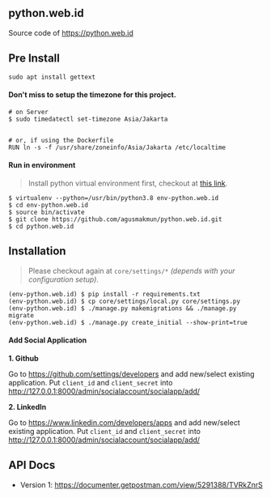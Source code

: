 python.web.id
--------------------

Source code of https://python.web.id

## Pre Install

```
sudo apt install gettext
```

#### Don't miss to setup the timezone for this project.

```
# on Server
$ sudo timedatectl set-timezone Asia/Jakarta


# or, if using the Dockerfile
RUN ln -s -f /usr/share/zoneinfo/Asia/Jakarta /etc/localtime
```


#### Run in environment

> Install python virtual environment first, checkout at [this link](https://www.pythonforbeginners.com/basics/how-to-use-python-virtualenv).

```
$ virtualenv --python=/usr/bin/python3.8 env-python.web.id
$ cd env-python.web.id
$ source bin/activate
$ git clone https://github.com/agusmakmun/python.web.id.git
$ cd python.web.id
```


## Installation

> Please checkout again at `core/settings/*` _(depends with your configuration setup)_.

```
(env-python.web.id) $ pip install -r requirements.txt
(env-python.web.id) $ cp core/settings/local.py core/settings.py
(env-python.web.id) $ ./manage.py makemigrations && ./manage.py migrate
(env-python.web.id) $ ./manage.py create_initial --show-print=true
```



#### Add Social Application

**1. Github**

Go to https://github.com/settings/developers and add new/select existing application.
Put `client_id` and `client_secret` into http://127.0.0.1:8000/admin/socialaccount/socialapp/add/


**2. LinkedIn**

Go to https://www.linkedin.com/developers/apps and add new/select existing application.
Put `client_id` and `client_secret` into http://127.0.0.1:8000/admin/socialaccount/socialapp/add/



## API Docs

- Version 1: https://documenter.getpostman.com/view/5291388/TVRkZnrS
